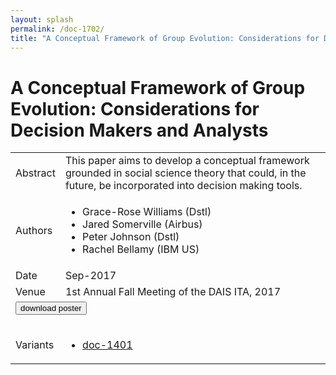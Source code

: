 ```yaml
---
layout: splash
permalink: /doc-1702/
title: "A Conceptual Framework of Group Evolution: Considerations for Decision Makers and Analysts"
---
```


# A Conceptual Framework of Group Evolution: Considerations for Decision Makers and Analysts

<table>
    <tbody>
    <tr>
        <td>Abstract</td>
        <td>This paper aims to develop a conceptual framework grounded in social science theory that could, in the future, be incorporated into decision making tools.</td>
    </tr>
    <tr>
        <td>Authors</td>
        <td>
            <ul>
                <li>Grace-Rose Williams (Dstl)</li>
                <li>Jared Somerville (Airbus)</li>
                <li>Peter Johnson (Dstl)</li>
                <li>Rachel Bellamy (IBM US)</li>
            </ul>
        </td>
    </tr>
    <tr>
        <td>Date</td>
        <td>Sep-2017</td>
    </tr>
    <tr>
        <td>Venue</td>
        <td>1st Annual Fall Meeting of the DAIS ITA, 2017</td>
    </tr>
        <tr>
            <td colspan="2">
                <form method="get" action="https://dais-ita.org/sites/default/files/S_021-poster.pdf">
                    <button type="submit">download poster</button>
                </form>
            </td>
        </tr>
        <tr>
            <td>Variants</td>
            <td>
                <ul>
                    <li><a href="${varId}">doc-1401</a></li>
                </ul>
            </td>
        </tr>
    </tbody>
</table>
